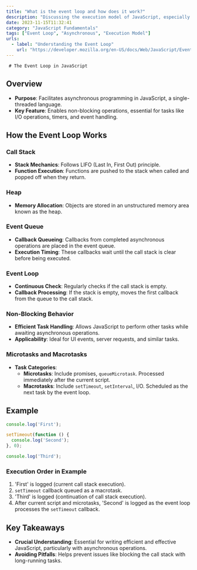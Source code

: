 ```yaml
---
title: "What is the event loop and how does it work?"
description: "Discussing the execution model of JavaScript, especially in the context of asynchronous programming."
date: 2023-11-15T11:32:41
category: "JavaScript Fundamentals"
tags: ["Event Loop", "Asynchronous", "Execution Model"]
urls:
  - label: "Understanding the Event Loop"
    url: "https://developer.mozilla.org/en-US/docs/Web/JavaScript/EventLoop"
---
```

     # The Event Loop in JavaScript

## Overview

- **Purpose**: Facilitates asynchronous programming in JavaScript, a single-threaded language.
- **Key Feature**: Enables non-blocking operations, essential for tasks like I/O operations, timers, and event handling.

## How the Event Loop Works

### Call Stack

- **Stack Mechanics**: Follows LIFO (Last In, First Out) principle.
- **Function Execution**: Functions are pushed to the stack when called and popped off when they return.

### Heap

- **Memory Allocation**: Objects are stored in an unstructured memory area known as the heap.

### Event Queue

- **Callback Queueing**: Callbacks from completed asynchronous operations are placed in the event queue.
- **Execution Timing**: These callbacks wait until the call stack is clear before being executed.

### Event Loop

- **Continuous Check**: Regularly checks if the call stack is empty.
- **Callback Processing**: If the stack is empty, moves the first callback from the queue to the call stack.

### Non-Blocking Behavior

- **Efficient Task Handling**: Allows JavaScript to perform other tasks while awaiting asynchronous operations.
- **Applicability**: Ideal for UI events, server requests, and similar tasks.

### Microtasks and Macrotasks

- **Task Categories**:
  - **Microtasks**: Include promises, `queueMicrotask`. Processed immediately after the current script.
  - **Macrotasks**: Include `setTimeout`, `setInterval`, I/O. Scheduled as the next task by the event loop.

## Example

```javascript
console.log('First');

setTimeout(function () {
  console.log('Second');
}, 0);

console.log('Third');
```

### Execution Order in Example

1. 'First' is logged (current call stack execution).
2. `setTimeout` callback queued as a macrotask.
3. 'Third' is logged (continuation of call stack execution).
4. After current script and microtasks, 'Second' is logged as the event loop processes the `setTimeout` callback.

## Key Takeaways

- **Crucial Understanding**: Essential for writing efficient and effective JavaScript, particularly with asynchronous operations.
- **Avoiding Pitfalls**: Helps prevent issues like blocking the call stack with long-running tasks.

